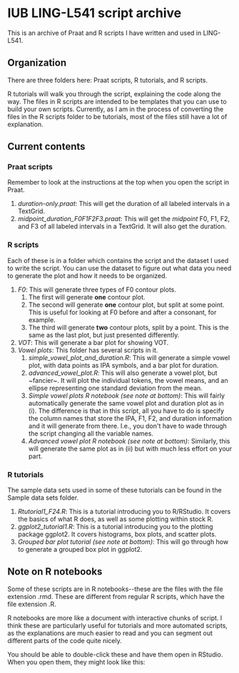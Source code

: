 # IUB LING-L541 script archive
This is an archive of Praat and R scripts I have written and used in LING-L541. 

## Organization
There are three folders here: Praat scripts, R tutorials, and R scripts.

R tutorials will walk you through the script, explaining the code along the way. The files in R scripts are intended to be templates that you can use to build your own scripts. Currently, as I am in the process of converting the files in the R scripts folder to be tutorials, most of the files still have a lot of explanation.

## Current contents
### Praat scripts
Remember to look at the instructions at the top when you open the script in Praat.
1. *duration-only.praat*: This will get the duration of all labeled intervals in a TextGrid.
2. *midpoint_duration_F0F1F2F3.praat*: This will get the *midpoint* F0, F1, F2, and F3 of all labeled intervals in a TextGrid. It will also get the duration.

### R scripts
Each of these is in a folder which contains the script and the dataset I used to write the script. You can use the dataset to figure out what data you need to generate the plot and how it needs to be organized.
1. *F0*: This will generate three types of F0 contour plots.
   1. The first will generate **one** contour plot.
   2. The second will generate **one** contour plot, but split at some point. This is useful for looking at F0 before and after a consonant, for example.
   3. The third will generate **two** contour plots, split by a point. This is the same as the last plot, but just presented differently.
2.  *VOT*: This will generate a bar plot for showing VOT.
3.  *Vowel plots*: This folder has several scripts in it.
    1. *simple_vowel_plot_and_duration.R*: This will generate a simple vowel plot, with data points as IPA symbols, and a bar plot for duration.
    2. *advanced_vowel_plot.R*: This will also generate a vowel plot, but \~fancier\~. It will plot the individual tokens, the vowel means, and an ellipse representing one standard deviation from the mean.
    3. *Simple vowel plots R notebook (see note at bottom)*: This will fairly automatically generate the same vowel plot and duration plot as in (i). The difference is that in this script, all you have to do is specify the column names that store the IPA, F1, F2, and duration information and it will generate from there. I.e., you don't have to wade through the script changing all the variable names.
    4. *Advanced vowel plot R notebook (see note at bottom)*: Similarly, this will generate the same plot as in (ii) but with much less effort on your part.
  
### R tutorials
The sample data sets used in some of these tutorials can be found in the Sample data sets folder.
1. *Rtutorial1_F24.R*: This is a tutorial introducing you to R/RStudio. It covers the basics of what R does, as well as some plotting within stock R.
2. *ggplot2_tutorial1.R*: This is a tutorial introducing you to the plotting package ggplot2. It covers histograms, box plots, and scatter plots.
3. *Grouped bar plot tutorial (see note at bottom)*: This will go through how to generate a grouped box plot in ggplot2.

## Note on R notebooks
Some of these scripts are in R notebooks--these are the files with the file extension .rmd. These are different from regular R scripts, which have the file extension .R. 

R notebooks are more like a document with interactive chunks of script. I think these are particularly useful for tutorials and more automated scripts, as the explanations are much easier to read and you can segment out different parts of the code quite nicely.

You should be able to double-click these and have them open in RStudio. When you open them, they might look like this:
